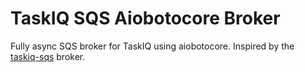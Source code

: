 # TaskIQ SQS Aiobotocore Broker

Fully async SQS broker for TaskIQ using aiobotocore.
Inspired by the [taskiq-sqs](https://github.com/ApeWorX/taskiq-sqs) broker.
